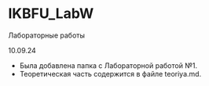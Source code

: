 # IKBFU_LabW
Лабораторные работы

10.09.24
- Была добавлена папка с Лабораторной работой №1.
- Теоретическая часть содержится в файле teoriya.md.
